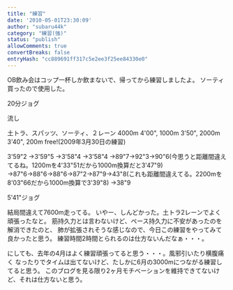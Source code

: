 ```yaml
---
title: "練習"
date: '2010-05-01T23:30:09'
author: "subaru44k"
category: "練習(強)"
status: "publish"
allowComments: true
convertBreaks: false
entryHash: "cc889691ff317c5e2ee3f25ee84330e0"
---
```

OB飲み会はコップ一杯しか飲まないで、帰ってから練習しましたよ。
ソーティ買ったので使用した。


20分ジョグ

流し

土トラ、スパッツ、ソーティ、２レーン
4000m 4'00", 1000m 3'50", 2000m 3'40", 200m free!(2009年3月30日の練習)

3'59"2
→3'59"5
→3'58"4
→3'58"4
→89"7→92"3→90"6(今思うと距離間違えてるね。1200mを4'33"51だから1000m換算だと3'47"9)
→87"6→88"6→88"6→87"2→87"9→43"8(これも距離間違えてる。2200mを8'03"66だから1000m換算で3'39"8)
→38"9

5'41"ジョグ

結局間違えて7600m走ってる。
いやー、しんどかった。土トラ2レーンでよく頑張ったなと。
筋持久力とは言わないけど、ペース持久力に不安があったのを解消できたのと、
肺が拡張されそうな感じなので、今日この練習をやってみて良かったと思う。
練習時間2時間とられるのは仕方ないんだなぁ・・・。

にしても、去年の4月はよく練習頑張ってると思う・・・。風邪引いたり横腹痛く
なったりでタイムは出てないけど、たしかに6月の3000mにつながる練習してると思う。
このブログを見る限り2ヶ月モチベーションを維持できてないけど、それは仕方ないと思う。
